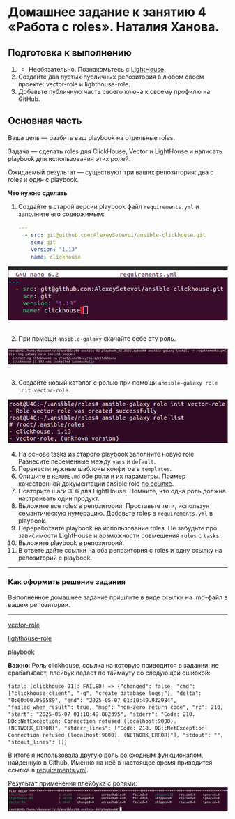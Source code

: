 # Домашнее задание к занятию 4 «Работа с roles». Наталия Ханова.

## Подготовка к выполнению

1. * Необязательно. Познакомьтесь с [LightHouse](https://youtu.be/ymlrNlaHzIY?t=929).
2. Создайте два пустых публичных репозитория в любом своём проекте: vector-role и lighthouse-role.
3. Добавьте публичную часть своего ключа к своему профилю на GitHub.

## Основная часть

Ваша цель — разбить ваш playbook на отдельные roles. 

Задача — сделать roles для ClickHouse, Vector и LightHouse и написать playbook для использования этих ролей. 

Ожидаемый результат — существуют три ваших репозитория: два с roles и один с playbook.

**Что нужно сделать**

1. Создайте в старой версии playbook файл `requirements.yml` и заполните его содержимым:

   ```yaml
   ---
     - src: git@github.com:AlexeySetevoi/ansible-clickhouse.git
       scm: git
       version: "1.13"
       name: clickhouse 
   ```

![requirements](https://github.com/NataliyaKh/08-ansible-04/blob/main/ansible-4-1-req.png)`

2. При помощи `ansible-galaxy` скачайте себе эту роль.

![install-role](https://github.com/NataliyaKh/08-ansible-04/blob/main/ansible-4-2-install-role.png)`

3. Создайте новый каталог с ролью при помощи `ansible-galaxy role init vector-role`.

![init-role](https://github.com/NataliyaKh/08-ansible-04/blob/main/ansible-4-3-init-role.png)

4. На основе tasks из старого playbook заполните новую role. Разнесите переменные между `vars` и `default`. 
5. Перенести нужные шаблоны конфигов в `templates`.
6. Опишите в `README.md` обе роли и их параметры. Пример качественной документации ansible role [по ссылке](https://github.com/cloudalchemy/ansible-prometheus).
7. Повторите шаги 3–6 для LightHouse. Помните, что одна роль должна настраивать один продукт.
8. Выложите все roles в репозитории. Проставьте теги, используя семантическую нумерацию. Добавьте roles в `requirements.yml` в playbook.
9. Переработайте playbook на использование roles. Не забудьте про зависимости LightHouse и возможности совмещения `roles` с `tasks`.
10. Выложите playbook в репозиторий.
11. В ответе дайте ссылки на оба репозитория с roles и одну ссылку на репозиторий с playbook.

---

### Как оформить решение задания

Выполненное домашнее задание пришлите в виде ссылки на .md-файл в вашем репозитории.

---

[vector-role](https://github.com/NataliyaKh/ansible-roles_vector)

[lighthouse-role](https://github.com/NataliyaKh/ansible-roles_lighthouse)

[playbook](https://github.com/NataliyaKh/08-ansible-04/tree/main/playbook)

**Важно**: Роль clickhouse, ссылка на которую приводится в задании, не срабатывает, плейбук падает по таймауту со следующей ошибкой:
```
fatal: [clickhouse-01]: FAILED! => {"changed": false, "cmd": ["clickhouse-client", "-q", "create database logs;"], "delta": "0:00:00.050589", "end": "2025-05-07 01:10:49.932984", "failed_when_result": true, "msg": "non-zero return code", "rc": 210, "start": "2025-05-07 01:10:49.882395", "stderr": "Code: 210. DB::NetException: Connection refused (localhost:9000). (NETWORK_ERROR)", "stderr_lines": ["Code: 210. DB::NetException: Connection refused (localhost:9000). (NETWORK_ERROR)"], "stdout": "", "stdout_lines": []}
```

В итоге я использовала другую роль со сходным функционалом, найденную в Github. Именно на неё в настоящее время приводится ссылка в [requirements.yml](https://github.com/NataliyaKh/08-ansible-04/blob/main/playbook/requirements.yml).

Результат применения плейбука с ролями:
![it-works](https://github.com/NataliyaKh/08-ansible-04/blob/main/ansible-4-roles-done.png)
